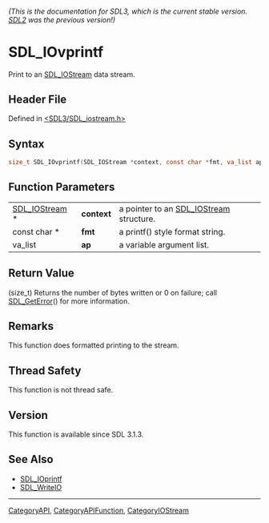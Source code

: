 ###### (This is the documentation for SDL3, which is the current stable version. [SDL2](https://wiki.libsdl.org/SDL2/) was the previous version!)
# SDL_IOvprintf

Print to an [SDL_IOStream](SDL_IOStream) data stream.

## Header File

Defined in [<SDL3/SDL_iostream.h>](https://github.com/libsdl-org/SDL/blob/main/include/SDL3/SDL_iostream.h)

## Syntax

```c
size_t SDL_IOvprintf(SDL_IOStream *context, const char *fmt, va_list ap);
```

## Function Parameters

|                                |             |                                                         |
| ------------------------------ | ----------- | ------------------------------------------------------- |
| [SDL_IOStream](SDL_IOStream) * | **context** | a pointer to an [SDL_IOStream](SDL_IOStream) structure. |
| const char *                   | **fmt**     | a printf() style format string.                         |
| va_list                        | **ap**      | a variable argument list.                               |

## Return Value

(size_t) Returns the number of bytes written or 0 on failure; call
[SDL_GetError](SDL_GetError)() for more information.

## Remarks

This function does formatted printing to the stream.

## Thread Safety

This function is not thread safe.

## Version

This function is available since SDL 3.1.3.

## See Also

- [SDL_IOprintf](SDL_IOprintf)
- [SDL_WriteIO](SDL_WriteIO)

----
[CategoryAPI](CategoryAPI), [CategoryAPIFunction](CategoryAPIFunction), [CategoryIOStream](CategoryIOStream)

